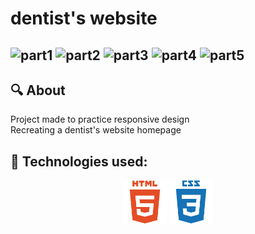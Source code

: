 # dentist's website
![part1](https://user-images.githubusercontent.com/87580316/132928630-e8d7789a-cc8b-474f-824d-2bd4333fd716.jpg)
![part2](https://user-images.githubusercontent.com/87580316/132928628-4d453ae2-6f67-43ab-a99a-c7a569ba3e85.jpg)
![part3](https://user-images.githubusercontent.com/87580316/132928626-f4fd3145-da89-4a30-a5a2-679b50d5d48e.jpg)
![part4](https://user-images.githubusercontent.com/87580316/132928625-5505a8f3-8a01-4b66-b3b1-9f369d8e137a.jpg)
![part5](https://user-images.githubusercontent.com/87580316/132928624-f7851b92-3468-4686-86fc-d851a7580970.jpg)
---

## :mag: About
Project made to practice responsive design
<br>
Recreating a dentist's website homepage

## :rocket: Technologies used:
<p align="center">
<img src="https://github.com/devicons/devicon/blob/master/icons/html5/html5-plain-wordmark.svg" alt="html5"  width="70" height="70"/>
<img src="https://github.com/devicons/devicon/blob/master/icons/css3/css3-plain-wordmark.svg" alt="css3" width="70" height="70"/>

